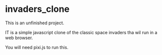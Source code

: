 invaders_clone
==============

This is an unfinished project.

IT is a simple javascript clone of the classic space invaders tha wil run in a web browser.

You will need pixi.js to run this.
